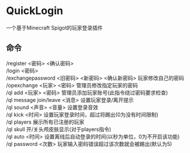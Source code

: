 ﻿QuickLogin
==
一个基于Minecraft Spigot的玩家登录插件

命令
--
/register <密码> <确认密码><br>
/login <密码><br>
/exchangepassword <旧密码> <新密码> <确认新密码> 玩家修改自己的密码<br>
/opexchange <玩家> <密码> 管理员修改指定玩家的密码<br>
/ql add <玩家> <密码> 管理员添加玩家账号(此指令绕过密码要求检查)<br>
/ql message join/leave <消息> 设置玩家登录/离开提示<br>
/ql sound <声音> <音量> 设置登录音效<br>
/ql kick <时间> 设置玩家登录时间，超过将踢出(0为没有时间限制)<br>
/ql players 展示所有已注册的玩家<br>
/ql skull 开/关头颅皮肤显示(对于players指令)<br>
/ql auto <时间> 设置离线后自动登录的时间(以秒为单位，0为不开启该功能)<br>
/ql password <次数> 玩家输入密码错误超过该次数就会被踢出(默认为5)<br>
